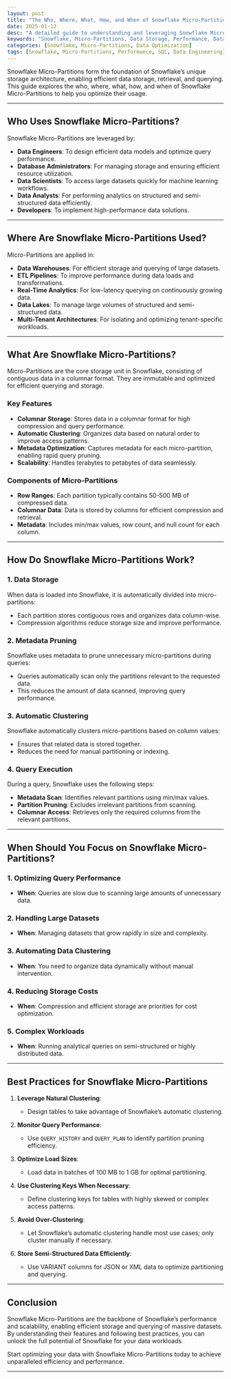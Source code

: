 ```yaml
---
layout: post
title: "The Who, Where, What, How, and When of Snowflake Micro-Partitions"
date: 2025-01-12
desc: "A detailed guide to understanding and leveraging Snowflake Micro-Partitions for efficient data storage and querying."
keywords: "Snowflake, Micro-Partitions, Data Storage, Performance, Data Warehousing"
categories: [Snowflake, Micro-Partitions, Data Optimization]
tags: [Snowflake, Micro-Partitions, Performance, SQL, Data Engineering]
---
```


Snowflake Micro-Partitions form the foundation of Snowflake’s unique storage architecture, enabling efficient data storage, retrieval, and querying. This guide explores the who, where, what, how, and when of Snowflake Micro-Partitions to help you optimize their usage.

---

## Who Uses Snowflake Micro-Partitions?

Snowflake Micro-Partitions are leveraged by:

- **Data Engineers**: To design efficient data models and optimize query performance.
- **Database Administrators**: For managing storage and ensuring efficient resource utilization.
- **Data Scientists**: To access large datasets quickly for machine learning workflows.
- **Data Analysts**: For performing analytics on structured and semi-structured data efficiently.
- **Developers**: To implement high-performance data solutions.

---

## Where Are Snowflake Micro-Partitions Used?

Micro-Partitions are applied in:

- **Data Warehouses**: For efficient storage and querying of large datasets.
- **ETL Pipelines**: To improve performance during data loads and transformations.
- **Real-Time Analytics**: For low-latency querying on continuously growing data.
- **Data Lakes**: To manage large volumes of structured and semi-structured data.
- **Multi-Tenant Architectures**: For isolating and optimizing tenant-specific workloads.

---

## What Are Snowflake Micro-Partitions?

Micro-Partitions are the core storage unit in Snowflake, consisting of contiguous data in a columnar format. They are immutable and optimized for efficient querying and storage.

### **Key Features**
- **Columnar Storage**: Stores data in a columnar format for high compression and query performance.
- **Automatic Clustering**: Organizes data based on natural order to improve access patterns.
- **Metadata Optimization**: Captures metadata for each micro-partition, enabling rapid query pruning.
- **Scalability**: Handles terabytes to petabytes of data seamlessly.

### **Components of Micro-Partitions**
- **Row Ranges**: Each partition typically contains 50-500 MB of compressed data.
- **Columnar Data**: Data is stored by columns for efficient compression and retrieval.
- **Metadata**: Includes min/max values, row count, and null count for each column.

---

## How Do Snowflake Micro-Partitions Work?

### **1. Data Storage**
When data is loaded into Snowflake, it is automatically divided into micro-partitions:

- Each partition stores contiguous rows and organizes data column-wise.
- Compression algorithms reduce storage size and improve performance.

### **2. Metadata Pruning**
Snowflake uses metadata to prune unnecessary micro-partitions during queries:

- Queries automatically scan only the partitions relevant to the requested data.
- This reduces the amount of data scanned, improving query performance.

### **3. Automatic Clustering**
Snowflake automatically clusters micro-partitions based on column values:

- Ensures that related data is stored together.
- Reduces the need for manual partitioning or indexing.

### **4. Query Execution**
During a query, Snowflake uses the following steps:

- **Metadata Scan**: Identifies relevant partitions using min/max values.
- **Partition Pruning**: Excludes irrelevant partitions from scanning.
- **Columnar Access**: Retrieves only the required columns from the relevant partitions.

---

## When Should You Focus on Snowflake Micro-Partitions?

### **1. Optimizing Query Performance**
- **When**: Queries are slow due to scanning large amounts of unnecessary data.

### **2. Handling Large Datasets**
- **When**: Managing datasets that grow rapidly in size and complexity.

### **3. Automating Data Clustering**
- **When**: You need to organize data dynamically without manual intervention.

### **4. Reducing Storage Costs**
- **When**: Compression and efficient storage are priorities for cost optimization.

### **5. Complex Workloads**
- **When**: Running analytical queries on semi-structured or highly distributed data.

---

## Best Practices for Snowflake Micro-Partitions

1. **Leverage Natural Clustering**:
   - Design tables to take advantage of Snowflake’s automatic clustering.

2. **Monitor Query Performance**:
   - Use `QUERY_HISTORY` and `QUERY_PLAN` to identify partition pruning efficiency.

3. **Optimize Load Sizes**:
   - Load data in batches of 100 MB to 1 GB for optimal partitioning.

4. **Use Clustering Keys When Necessary**:
   - Define clustering keys for tables with highly skewed or complex access patterns.

5. **Avoid Over-Clustering**:
   - Let Snowflake’s automatic clustering handle most use cases; only cluster manually if necessary.

6. **Store Semi-Structured Data Efficiently**:
   - Use VARIANT columns for JSON or XML data to optimize partitioning and querying.

---

## Conclusion

Snowflake Micro-Partitions are the backbone of Snowflake’s performance and scalability, enabling efficient storage and querying of massive datasets. By understanding their features and following best practices, you can unlock the full potential of Snowflake for your data workloads.

Start optimizing your data with Snowflake Micro-Partitions today to achieve unparalleled efficiency and performance.

---
